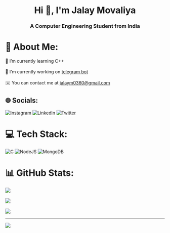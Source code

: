 <h1 align="center">Hi 👋, I'm Jalay Movaliya</h1>
<h3 align="center">A Computer Engineering Student from India</h3>

# 💫 About Me:
🧠  I’m currently learning C++<br><br>🚀  I'm currently working on [telegram bot](http://t.me/ce_cspit_bot)<br><br>✉️  You can contact me at [jalaym0360@gmail.com](mailto:jalaym0360@gmail.com)


## 🌐 Socials:
[![Instagram](https://img.shields.io/badge/Instagram-%23E4405F.svg?logo=Instagram&logoColor=white)](https://instagram.com/jalay_movaliya) [![LinkedIn](https://img.shields.io/badge/LinkedIn-%230077B5.svg?logo=linkedin&logoColor=white)](https://linkedin.com/in/jalay-movaliya-4a0408255) [![Twitter](https://img.shields.io/badge/Twitter-%231DA1F2.svg?logo=Twitter&logoColor=white)](https://twitter.com/yogi0360) 

# 💻 Tech Stack:
![C](https://img.shields.io/badge/c-%2300599C.svg?style=for-the-badge&logo=c&logoColor=white) ![NodeJS](https://img.shields.io/badge/node.js-6DA55F?style=for-the-badge&logo=node.js&logoColor=white) ![MongoDB](https://img.shields.io/badge/MongoDB-%234ea94b.svg?style=for-the-badge&logo=mongodb&logoColor=white)
# 📊 GitHub Stats:
![](https://github-readme-stats.vercel.app/api?username=Yogi0360&theme=dark&hide_border=false&include_all_commits=true&count_private=true)<br/><br/>
![](https://github-readme-streak-stats.herokuapp.com/?user=Yogi0360&theme=dark&hide_border=false)<br/><br/>
![](https://github-readme-stats.vercel.app/api/top-langs/?username=Yogi0360&theme=dark&hide_border=false&include_all_commits=true&count_private=true&layout=compact)

---
[![](https://visitcount.itsvg.in/api?id=yogi0360&icon=2&color=0)](https://visitcount.itsvg.in)

